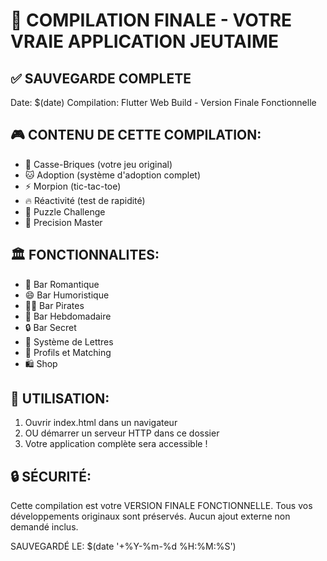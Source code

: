 # 🎯 COMPILATION FINALE - VOTRE VRAIE APPLICATION JEUTAIME

## ✅ SAUVEGARDE COMPLETE
Date: $(date)
Compilation: Flutter Web Build - Version Finale Fonctionnelle

## 🎮 CONTENU DE CETTE COMPILATION:
- 🧱 Casse-Briques (votre jeu original)
- 🐱 Adoption (système d'adoption complet) 
- ⚡ Morpion (tic-tac-toe)
- 🔥 Réactivité (test de rapidité)
- 🧩 Puzzle Challenge 
- 🎯 Precision Master

## 🏛️ FONCTIONNALITES:
- 🌹 Bar Romantique
- 😄 Bar Humoristique  
- 🏴‍☠️ Bar Pirates
- 📅 Bar Hebdomadaire
- 🔒 Bar Secret
- 💌 Système de Lettres
- 👤 Profils et Matching
- 🛍️ Shop

## 🚀 UTILISATION:
1. Ouvrir index.html dans un navigateur
2. OU démarrer un serveur HTTP dans ce dossier
3. Votre application complète sera accessible !

## 🔒 SÉCURITÉ:
Cette compilation est votre VERSION FINALE FONCTIONNELLE.
Tous vos développements originaux sont préservés.
Aucun ajout externe non demandé inclus.

SAUVEGARDÉ LE: $(date '+%Y-%m-%d %H:%M:%S')
